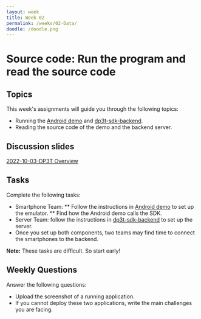 ```yaml
---
layout: week
title: Week 02
permalink: /weeks/02-Data/
doodle: /doodle.png
---
```


# Source code: Run the program and read the source code

## Topics

This week's assignments will guide you through the following topics:
* Running the [Android demo](https://github.com/DP-3T/dp3t-app-android-demo) and [dp3t-sdk-backend](https://github.com/DP-3T/dp3t-sdk-backend). 
* Reading the source code of the demo and the backend server. 


## Discussion slides

[2022-10-03-DP3T Overview](resouces/2022-10-03-DP-3T.pdf)

## Tasks

Complete the following tasks:

* Smartphone Team: 
    ** Follow the instructions in [Android demo](https://github.com/DP-3T/dp3t-app-android-demo) to set up the emulator.
    ** Find how the Android demo calls the SDK.
* Server Team: follow the instructions in [dp3t-sdk-backend](https://github.com/DP-3T/dp3t-sdk-backend) to set up the server. 
* Once you set up both components, two teams may find time to connect the smartphones to the backend.  

**Note:** These tasks are difficult. So start early!



## Weekly Questions

Answer the following questions:
* Upload the screenshot of a running application. 
* If you cannot deploy these two applications, write the main challenges you are facing. 
